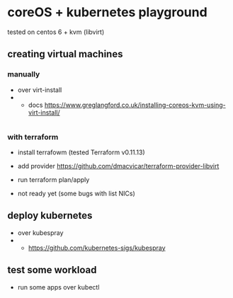 
# coreOS + kubernetes playground

tested on centos 6 + kvm (libvirt)

## creating virtual machines

### manually

* over virt-install
* * docs https://www.greglangford.co.uk/installing-coreos-kvm-using-virt-install/ 

```

```

### with terraform

* install terrafowm (tested Terraform v0.11.13)

* add provider https://github.com/dmacvicar/terraform-provider-libvirt

* run terraform plan/apply

- not ready yet (some bugs with list NICs)

## deploy kubernetes

* over kubespray
* * https://github.com/kubernetes-sigs/kubespray

## test some workload

* run some apps over kubectl
